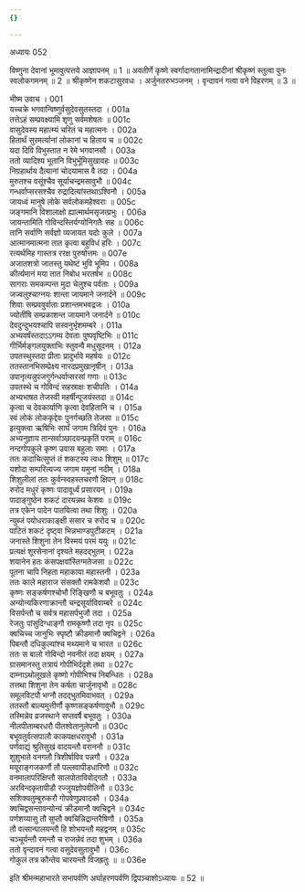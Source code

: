 ```yaml
---
{}

---
```



अध्यायः 052

विष्णुना देवानां भूमावुत्पत्तये आज्ञापनम् ॥ 1 ॥ अवतीर्णे कृष्णे स्वर्गादागतानामिन्द्रादीनां श्रीकृष्णं स्तुत्वा पुनः स्वलोकगमनम् ॥ 2 ॥ श्रीकृष्णेन शकटासुरवधः । अर्जुनतरुभञ्जनम् । वृन्दावनं गत्वा वने विहरणम् ॥ 3 ॥

भीष्म उवाच ।	001  
यच्चक्रे भगवान्विष्णुर्वसुदेवसुतस्तदा ।	001a  
तत्तेऽहं सम्प्रवक्ष्यामि शृणु सर्वमशेषतः ॥	001c  
वासुदेवस्य महात्म्यं चरितं च महात्मनः ।	002a  
हितार्थं सुरमर्त्यानां लोकानां च हिताय च ॥	002c  
यदा दिवि विभुस्तात न रेमे भगवानसौ ।	003a  
ततो व्यादिश्य भूतानि विभुर्भूमिसुखावहः ॥	003c  
निग्रहार्थाय दैत्यानां चोदयामास वै तदा ।	004a  
मुरुतश्च वसूंश्चैव सूर्याचन्द्रमसावुभौ ॥	004c  
गन्धर्वाप्सरसश्चैव रुद्रादित्यांस्तथाऽश्विनौ ।	005a  
जायध्वं मानुषे लोके सर्वलोकमहेश्वराः ॥	005c  
जङ्गमानि विशालाक्षो ह्यात्मार्थमसृजत्प्रभुः ।	006a  
जायन्तामिति गोविन्दस्तिर्यग्योनिगतैः सह ॥	006c  
तानि सर्वाणि सर्वज्ञो व्यजायत यदोः कुले ।	007a  
आत्मानमात्मना तात कृत्वा बहुविधं हरिः ।	007c  
रत्यर्थमिह गास्तत्र ररक्ष पुरुषोत्तमः ॥	007e  
अजातशत्रो जातस्तु यथेष्टं भुवि भूमिप ।	008a  
कीर्त्यमानं मया तात निबोध भरतर्षभ ॥	008c  
सागराः समकम्पन्त मुदा चेलुश्च पर्वताः ।	009a  
जज्वलुश्चाग्नयः शान्ता जायमाने जनार्दने ॥	009c  
शिवाः सम्प्रववुर्वाताः प्रशान्तमभवद्रजः ।	010a  
ज्योतींषि सम्प्रकाशन्त जायमाने जनार्दने ॥	010c  
देवदुन्दुभयश्चापि सस्वनुर्भृशमम्बरे ।	011a  
अभ्यवर्षंस्तदाऽऽगम्य देवताः पुष्पवृष्टिभिः ॥	011c  
गीर्भिर्मङ्गलयुक्ताभिः स्तुवन्वै मधुसूदनम् ।	012a  
उपतस्थुस्तदा प्रीताः प्रादुर्भावे महर्षयः ॥	012c  
ततस्तानभिसम्प्रेक्ष्य नारदप्रमुखानृषीन् ।	013a  
उपानृत्यन्नुपजगुर्गन्धर्वाप्सरसां गणाः ॥	013c  
उपतस्थे च गोविन्दं सहस्राक्षः शचीपतिः ।	014a  
अभ्यभाषत तेजस्वी महर्षीन्पूजयंस्तदा ॥	014c  
कृत्वा च देवकार्याणि कृत्वा देवहितानि च ।	015a  
स्वं लोकं लोककृद्देवः पुनर्गच्छति तेजसा ॥	015c  
इत्युक्त्वा ऋषिभिः सार्घं जगाम त्रिदिवं पुनः ।	016a  
अभ्यनुज्ञाय तान्सर्वाञ्छादयन्प्रकृतिं पराम् ॥	016c  
नन्दगोपकुले कृष्ण उवास बहुलाः समाः ।	017a  
ततः कदाचित्सुप्तं तं शकटस्य त्वधः शिशुम् ॥	017c  
यशोदा सम्परित्यज्य जगाम यमुनां नदीम् ।	018a  
शिशुलीलां ततः कुर्वन्स्वहस्तचरणौ क्षिपन् ॥	018c  
रुरोद मधुरं कृष्णः पादावूर्ध्वं प्रसारयन् ।	019a  
पादाङ्गुष्ठेन शकटं दारयन्नथ केशवः ॥	019c  
तत्र एकेन पादेन पातयित्वा तथा शिशुः ।	020a  
न्युब्जं पयोधराकाङ्क्षी ससार च रुरोद च ॥	020c  
पाटितं शकटं दृष्ट्वा भिन्नभाण्डपुटीकटम् ।	021a  
जनास्ते शिशुना तेन विस्मयं परमं ययुः ॥	021c  
प्रत्यक्षं शूरसेनानां दृश्यते महदद्भुतम् ।	022a  
शयानेन हतः कंसपक्षवांस्तिग्मतेजसा ॥	022c  
पूतना चापि निहता महाकाया महास्तनी ।	023a  
ततः काले महाराज संसक्तौ रामकेशवौ ॥	023c  
कृष्णः सङ्कर्षणश्चोभौ रिङ्खिणौ च बभूवतुः ।	024a  
अन्योन्यकिरणाक्रान्तौ चन्द्रसूर्याविवाम्बरे ॥	024c  
विसर्पन्तौ च सर्वत्र महासर्पभुजौ तदा ।	025a  
रेजतुः पांसुदिग्धाङ्गौ रामकृष्णौ तदा नृप ॥	025c  
क्वचिच्च जानुभिः स्पृष्टौ क्रीडमानौ क्वचिद्वने ।	026a  
पिबन्तौ दधिकुल्यांश्च मथ्यमाने च भारत ॥	026c  
ततः स बालो गोविन्दो नवनीतं तदा क्षयम् ।	027a  
ग्रासमानस्तु तत्रायं गोपीभिर्ददृशे तथा ॥	027c  
दाम्नाऽथोलूखले कृष्णो गोपीभिश्च निबन्धितः ।	028a  
तत्तथा शिशुना तेन कर्षता चार्जुनावृभौ ॥	028c  
समूलविटपौ भग्नौ तदद्भुतमिवाभवत् ।	029a  
ततस्तौ बाल्यमुत्तीर्णौ कृष्णसङ्कर्षणावुभौ ॥	029c  
तस्मिन्नेव व्रजस्थाने सप्तवर्षै बभूवतुः ।	030a  
नीलपीताम्बरधरौ पीतश्वेतानुलेपनौ ॥	030c  
बभूवतुर्वत्सपालौ काकपक्षधरावुभौ ।	031a  
पर्णवाद्यं श्रुतिसुखं वादयन्तौ वराननौ ॥	031c  
शुशुभाते वनगतौ त्रिशीर्षाविव पन्नगौ ।	032a  
मयूराङ्गजकर्णौ तौ पल्लवापीडधारिणौ ॥	032c  
वनमालापरिक्षिप्तौ सालपोताविवोद्गतौ ।	033a  
अरविन्दकृतापीडौ रज्जुयज्ञोपवीतिनौ ॥	033c  
सशिक्यतुम्बुरुकरौ गोपवेणुप्रवादकौ ।	034a  
क्वचिद्वसन्तावन्योन्यं क्रीडमानौ क्वचिद्वने ॥	034c  
पर्णशय्यासु तौ सुप्तौ क्वचिन्निद्रान्तरैषिणौ ।	035a  
तौ वत्सान्पालयन्तौ हि शोभयन्तौ महद्वनम् ॥	035c  
चञ्चूर्यन्तौ रमन्तौ च राजन्नेवं तदा शुभम् ।	036a  
ततो वृन्दावनं गत्वा वसुदेवसुतावुभौ ।	036c  
गोकुलं तत्र कौन्तेय चारयन्तौ विजह्रतुः ॥ ॥	036e  

इति श्रीमन्महाभारते सभापर्वणि अर्घाहरणपर्वणि द्विपञ्चाशोऽध्यायः ॥ 52 ॥